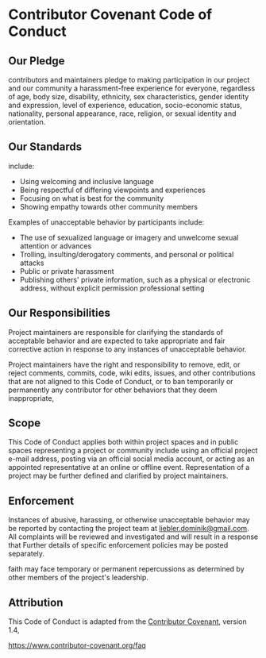 # Contributor Covenant Code of Conduct

## Our Pledge
contributors and maintainers pledge to making participation in our project and
our community a harassment-free experience for everyone, regardless of age, body
size, disability, ethnicity, sex characteristics, gender identity and expression,
level of experience, education, socio-economic status, nationality, personal
appearance, race, religion, or sexual identity and orientation.
## Our Standards

include:

* Using welcoming and inclusive language
* Being respectful of differing viewpoints and experiences
* Focusing on what is best for the community
* Showing empathy towards other community members

Examples of unacceptable behavior by participants include:

* The use of sexualized language or imagery and unwelcome sexual attention or
 advances
* Trolling, insulting/derogatory comments, and personal or political attacks
* Public or private harassment
* Publishing others' private information, such as a physical or electronic
 address, without explicit permission
 professional setting

## Our Responsibilities

Project maintainers are responsible for clarifying the standards of acceptable
behavior and are expected to take appropriate and fair corrective action in
response to any instances of unacceptable behavior.

Project maintainers have the right and responsibility to remove, edit, or
reject comments, commits, code, wiki edits, issues, and other contributions
that are not aligned to this Code of Conduct, or to ban temporarily or
permanently any contributor for other behaviors that they deem inappropriate,
## Scope

This Code of Conduct applies both within project spaces and in public spaces
representing a project or community include using an official project e-mail
address, posting via an official social media account, or acting as an appointed
representative at an online or offline event. Representation of a project may be
further defined and clarified by project maintainers.

## Enforcement

Instances of abusive, harassing, or otherwise unacceptable behavior may be
reported by contacting the project team at liebler.dominik@gmail.com. All
complaints will be reviewed and investigated and will result in a response that
Further details of specific enforcement policies may be posted separately.

faith may face temporary or permanent repercussions as determined by other
members of the project's leadership.
## Attribution
This Code of Conduct is adapted from the [Contributor Covenant][homepage], version 1.4,

[homepage]: https://www.contributor-covenant.org

https://www.contributor-covenant.org/faq
